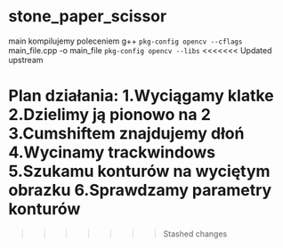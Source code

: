 stone_paper_scissor
===================


main kompilujemy poleceniem 
g++ `pkg-config opencv --cflags` main_file.cpp  -o main_file `pkg-config opencv --libs`
<<<<<<< Updated upstream

Plan działania:
1.Wyciągamy klatke
2.Dzielimy ją pionowo na 2
3.Cumshiftem znajdujemy dłoń
4.Wycinamy trackwindows
5.Szukamu konturów na wyciętym obrazku
6.Sprawdzamy parametry konturów
=======
>>>>>>> Stashed changes
